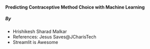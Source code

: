 #### Predicting Contraceptive Method Choice with Machine Learning


##### By
+ Hrishikesh Sharad Malkar
+ References: Jesus Saves@JCharisTech
+ Streamlit is Awesome
